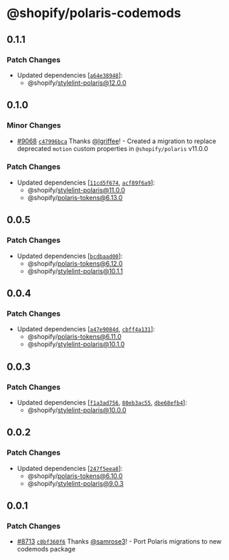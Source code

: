 # @shopify/polaris-codemods

## 0.1.1

### Patch Changes

- Updated dependencies [[`a64e38948`](https://github.com/Shopify/polaris/commit/a64e3894834f7507834ed21736c932d44f10ff43)]:
  - @shopify/stylelint-polaris@12.0.0

## 0.1.0

### Minor Changes

- [#9068](https://github.com/Shopify/polaris/pull/9068) [`c47996bca`](https://github.com/Shopify/polaris/commit/c47996bcaf9ea3ef99f38d4fc63cc2512e794822) Thanks [@lgriffee](https://github.com/lgriffee)! - Created a migration to replace deprecated `motion` custom properties in `@shopify/polaris` v11.0.0

### Patch Changes

- Updated dependencies [[`11cd5f674`](https://github.com/Shopify/polaris/commit/11cd5f67440bec59ffd3983fa02a7b65842063e6), [`acf89f6a9`](https://github.com/Shopify/polaris/commit/acf89f6a9fb58f557a57e92e4e54a3935c85f50c)]:
  - @shopify/stylelint-polaris@11.0.0
  - @shopify/polaris-tokens@6.13.0

## 0.0.5

### Patch Changes

- Updated dependencies [[`bcdbaad00`](https://github.com/Shopify/polaris/commit/bcdbaad009bb0606544dff19b5b5fcb37ddc6f94)]:
  - @shopify/polaris-tokens@6.12.0
  - @shopify/stylelint-polaris@10.1.1

## 0.0.4

### Patch Changes

- Updated dependencies [[`a47e9084d`](https://github.com/Shopify/polaris/commit/a47e9084dcbb0b9870bc58dd2214e82657efe8ad), [`cbff4a131`](https://github.com/Shopify/polaris/commit/cbff4a13101abed155f0a272b2b26493d7d20017)]:
  - @shopify/polaris-tokens@6.11.0
  - @shopify/stylelint-polaris@10.1.0

## 0.0.3

### Patch Changes

- Updated dependencies [[`f1a3ad756`](https://github.com/Shopify/polaris/commit/f1a3ad756d73bf249583bdb47523a4b229a0c7cb), [`80eb3ac55`](https://github.com/Shopify/polaris/commit/80eb3ac55c076eb336620cac8dc08cd212524afc), [`dbe68efb4`](https://github.com/Shopify/polaris/commit/dbe68efb40fcd6261aee98b8784e0fca696c5b1b)]:
  - @shopify/stylelint-polaris@10.0.0

## 0.0.2

### Patch Changes

- Updated dependencies [[`247f5eea8`](https://github.com/Shopify/polaris/commit/247f5eea859b3ab348dcb18c568f18d8d859140e)]:
  - @shopify/polaris-tokens@6.10.0
  - @shopify/stylelint-polaris@9.0.3

## 0.0.1

### Patch Changes

- [#8713](https://github.com/Shopify/polaris/pull/8713) [`c8bf360f6`](https://github.com/Shopify/polaris/commit/c8bf360f6a72d29d834cf19bf36aceb4e1153c0f) Thanks [@samrose3](https://github.com/samrose3)! - Port Polaris migrations to new codemods package
